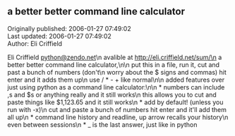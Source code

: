 ## a better better command line calculator  
Originally published: 2006-01-27 07:49:02  
Last updated: 2006-01-27 07:49:02  
Author: Eli Criffield  
  
 Eli Criffield <python@zendo.net>\n avalible at http://eli.criffield.net/sum/\n a better better command line calculator,\n\n put this in a file, run it, cut and past a bunch of numbers (don't\n worry about the $ signs and commas) hit enter and it adds them up\n use / * -  + like normal\n\n added features over just using python as a command line calculator:\n\n   * numbers can include ,s and $s or anything really and it still works\n     this allows you to cut and paste things like $1,123.65 and it still works\n   * add by default! (unless you run with -x)\n     cut and paste a bunch of numbers hit enter and it'll add them all up\n   * command line history and readline, up arrow recalls your history\n     even between sessions\n   * _ is the last answer, just like in python